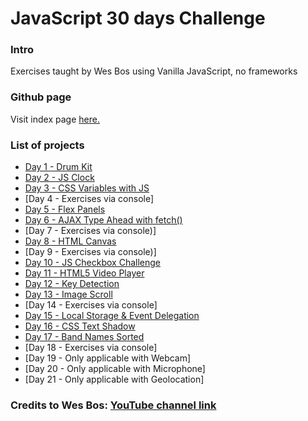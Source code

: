# JavaScript 30 days Challenge

### Intro

Exercises taught by Wes Bos using Vanilla JavaScript, no frameworks

### Github page

Visit index page [here.](https://b3n10.github.io/javascript30/)


### List of projects

  - [Day 1 - Drum Kit](https://b3n10.github.io/javascript30/day1/)
  - [Day 2 - JS Clock](https://b3n10.github.io/javascript30/day2/)
  - [Day 3 - CSS Variables with JS](https://b3n10.github.io/javascript30/day3/)
  - [Day 4 - Exercises via console]
  - [Day 5 - Flex Panels](https://b3n10.github.io/javascript30/day5/)
  - [Day 6 - AJAX Type Ahead with fetch()](https://b3n10.github.io/javascript30/day6/)
  - [Day 7 - Exercises via console)]
  - [Day 8 - HTML Canvas](https://b3n10.github.io/javascript30/day8/)
  - [Day 9 - Exercises via console)]
  - [Day 10 - JS Checkbox Challenge](https://b3n10.github.io/javascript30/day10/)
  - [Day 11 - HTML5 Video Player](https://b3n10.github.io/javascript30/day11/)
  - [Day 12 - Key Detection](https://b3n10.github.io/javascript30/day12/)
  - [Day 13 - Image Scroll](https://b3n10.github.io/javascript30/day13/)
  - [Day 14 - Exercises via console]
  - [Day 15 - Local Storage & Event Delegation](https://b3n10.github.io/javascript30/day15/)
  - [Day 16 - CSS Text Shadow](https://b3n10.github.io/javascript30/day16/)
  - [Day 17 - Band Names Sorted](https://b3n10.github.io/javascript30/day17/)
  - [Day 18 - Exercises via console]
  - [Day 19 - Only applicable with Webcam]
  - [Day 20 - Only applicable with Microphone]
  - [Day 21 - Only applicable with Geolocation]


### Credits to Wes Bos: [YouTube channel link](https://www.youtube.com/user/wesbos)

